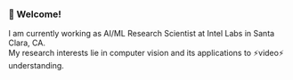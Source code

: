 ### 👋 Welcome!
I am currently working as AI/ML Research Scientist at Intel Labs in Santa Clara, CA. \
My research interests lie in computer vision and its applications to ⚡video⚡ understanding.

<!--
**kylemin/kylemin** is a ✨ _special_ ✨ repository because its `README.md` (this file) appears on your GitHub profile.

Here are some ideas to get you started:

- 🔭 I’m currently working on ...
- 🌱 I’m currently learning ...
- 👯 I’m looking to collaborate on ...
- 🤔 I’m looking for help with ...
- 💬 Ask me about ...
- 📫 How to reach me: ...
- 😄 Pronouns: ...
- ⚡ Fun fact: ...
-->
